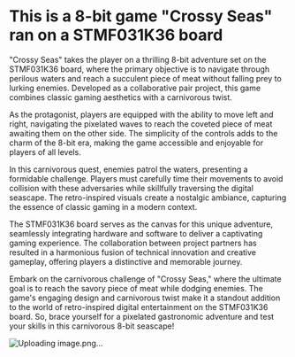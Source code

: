 # This is a 8-bit game "Crossy Seas" ran on a STMF031K36 board

"Crossy Seas" takes the player on a thrilling 8-bit adventure set on the STMF031K36 board, where the primary objective is to navigate through perilous waters and reach a succulent piece of meat without falling prey to lurking enemies. Developed as a collaborative pair project, this game combines classic gaming aesthetics with a carnivorous twist.

As the protagonist, players are equipped with the ability to move left and right, navigating the pixelated waves to reach the coveted piece of meat awaiting them on the other side. The simplicity of the controls adds to the charm of the 8-bit era, making the game accessible and enjoyable for players of all levels.

In this carnivorous quest, enemies patrol the waters, presenting a formidable challenge. Players must carefully time their movements to avoid collision with these adversaries while skillfully traversing the digital seascape. The retro-inspired visuals create a nostalgic ambiance, capturing the essence of classic gaming in a modern context.

The STMF031K36 board serves as the canvas for this unique adventure, seamlessly integrating hardware and software to deliver a captivating gaming experience. The collaboration between project partners has resulted in a harmonious fusion of technical innovation and creative gameplay, offering players a distinctive and memorable journey.

Embark on the carnivorous challenge of "Crossy Seas," where the ultimate goal is to reach the savory piece of meat while dodging enemies. The game's engaging design and carnivorous twist make it a standout addition to the world of retro-inspired digital entertainment on the STMF031K36 board. So, brace yourself for a pixelated gastronomic adventure and test your skills in this carnivorous 8-bit seascape!

![Uploading image.png…]()

